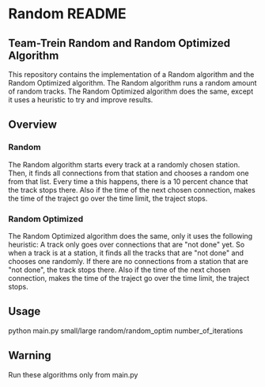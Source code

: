 # Random README

## Team-Trein Random and Random Optimized Algorithm

This repository contains the implementation of a Random algorithm and the Random Optimized algorithm. The Random algorithm runs a random amount of random tracks. The Random Optimized algorithm does the same, except it uses a heuristic to try and improve results.

## Overview

### Random
The Random algorithm starts every track at a randomly chosen station. Then, it finds all connections from that station and chooses a random one from that list. Every time a this happens, there is a 10 percent chance that the track stops there. Also if the time of the next chosen connection, makes the time of the traject go over the time limit, the traject stops.

### Random Optimized
The Random Optimized algorithm does the same, only it uses the following heuristic: A track only goes over connections that are "not done" yet. So when a track is at a station, it finds all the tracks that are "not done" and chooses one randomly. If there are no connections from a station that are "not done", the track stops there. Also if the time of the next chosen connection, makes the time of the traject go over the time limit, the traject stops.

## Usage

python main.py small/large random/random_optim number_of_iterations 

## Warning

Run these algorithms only from main.py
